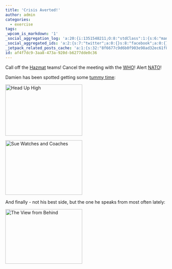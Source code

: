 ```yaml
---
title: 'Crisis Averted!'
author: admin
categories:
  - exercise
tags: 
_wpcom_is_markdown: '1'
_social_aggregation_log: 'a:20:{i:1351548211;O:8:"stdClass":1:{s:6:"manual";s:0:"";}i:1351550059;O:8:"stdClass":1:{s:6:"manual";s:0:"";}i:1351552781;O:8:"stdClass":1:{s:6:"manual";s:0:"";}i:1351557530;O:8:"stdClass":1:{s:6:"manual";s:0:"";}i:1351565576;O:8:"stdClass":1:{s:6:"manual";s:0:"";}i:1351580795;O:8:"stdClass":1:{s:6:"manual";s:0:"";}i:1351610862;O:8:"stdClass":1:{s:6:"manual";s:0:"";}i:1351655169;O:8:"stdClass":1:{s:6:"manual";s:0:"";}i:1351743730;O:8:"stdClass":1:{s:6:"manual";s:0:"";}i:1351917042;O:8:"stdClass":1:{s:6:"manual";s:0:"";}i:1371995551;O:8:"stdClass":2:{s:6:"manual";b:0;s:5:"items";a:0:{}}i:1372016173;O:8:"stdClass":2:{s:6:"manual";b:0;s:5:"items";a:0:{}}i:1372032896;O:8:"stdClass":2:{s:6:"manual";b:0;s:5:"items";a:0:{}}i:1372042749;O:8:"stdClass":2:{s:6:"manual";b:0;s:5:"items";a:0:{}}i:1372153438;O:8:"stdClass":2:{s:6:"manual";b:0;s:5:"items";a:0:{}}i:1372308316;O:8:"stdClass":2:{s:6:"manual";b:0;s:5:"items";a:0:{}}i:1372569900;O:8:"stdClass":2:{s:6:"manual";b:0;s:5:"items";a:0:{}}i:1372887150;O:8:"stdClass":2:{s:6:"manual";b:0;s:5:"items";a:0:{}}i:1373058318;O:8:"stdClass":2:{s:6:"manual";b:0;s:5:"items";a:0:{}}i:1373231727;O:8:"stdClass":2:{s:6:"manual";b:0;s:5:"items";a:0:{}}}'
_social_aggregated_ids: 'a:2:{s:7:"twitter";a:0:{}s:8:"facebook";a:0:{}}'
_jetpack_related_posts_cache: 'a:1:{s:32:"8f6677c9d6b0f903e98ad32ec61f8deb";a:2:{s:7:"expires";i:1513486413;s:7:"payload";a:3:{i:0;a:1:{s:2:"id";i:196;}i:1;a:1:{s:2:"id";i:207;}i:2;a:1:{s:2:"id";i:203;}}}}'
id: af4f7dc9-3aa8-473a-920d-b6277dde0c36
---
```

<p>Call off the <a href="http://hazmat.dot.gov/">Hazmat</a> teams!  Cancel the meeting with the <a href="http://www.who.int/">WHO</a>!  Alert <a href="http://en.wikipedia.org/wiki/NATO">NATO</a>!</p>
<p>Damien has been spotted getting some <a href="http://www.babycenter.com/refcap/baby/babybehavior/1439985.html">tummy time</a>:</p>
<p><a href="http://www.flickr.com/photos/lemon/777992874/" class="tt-flickr"><img src="http://farm2.static.flickr.com/1394/777992874_458e9a3d70_m.jpg" alt="Head Up High" width="240" height="161" border="0" /></a></p>
<p><a href="http://www.flickr.com/photos/lemon/777128719/" class="tt-flickr"><img src="http://farm2.static.flickr.com/1271/777128719_f5011034e3_m.jpg" alt="Sue Watches and Coaches" width="240" height="171" border="0" /></a></p>
<p>And finally - not his best side, but the one he speaks from most often lately:</p>
<p><a href="http://www.flickr.com/photos/lemon/777101659/" class="tt-flickr"><img src="http://farm2.static.flickr.com/1243/777101659_e60be77b0b_m.jpg" alt="The View from Behind" width="240" height="171" border="0" /></a></p>

